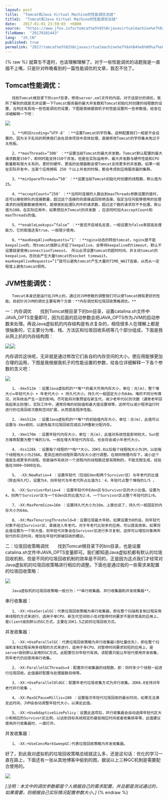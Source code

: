 ```yaml
---
layout: post
title:  "Tomcat和Java Virtual Machine的性能调优总结"
title2:  "Tomcat和Java Virtual Machine的性能调优总结"
date:   2017-01-01 23:59:03  +0800
source:  "https://www.jfox.info/tomcat%e5%92%8cjavavirtualmachine%e7%9a%84%e6%80%a7%e8%83%bd%e8%b0%83%e4%bc%98%e6%80%bb%e7%bb%93.html"
fileName:  "20170101443"
lang:  "zh_CN"
published: true
permalink: "2017/tomcat%e5%92%8cjavavirtualmachine%e7%9a%84%e6%80%a7%e8%83%bd%e8%b0%83%e4%bc%98%e6%80%bb%e7%bb%93.html"
---
```

{% raw %}
就算生不逢时，也该理解理解了。对于一些性能调优的话题我是一直插不上嘴，只是针对昨晚看到的一篇性能调优的文章，我忍不住了。

## Tomcat性能调优：

       找到Tomcat根目录下的conf目录，修改server.xml文件的内容。对于这部分的调优，我所了解到的就是无非设置一下Tomcat服务器的最大并发数和Tomcat初始化时创建的线程数的设置，当然还有其他一些性能调优的设置，下图是我根据我机子的性能设置的一些参数值，给各位详细解释一下吧：

![](4c53a6b.png)

       1、**URIEncoding=”UTF-8″ ：**设置Tomcat的字符集。这种配置我们一般是不会设置的，因为关于乱码的转换我们会在具体项目中具体处理，直接修改Tomcat的字符集未免过于太死板。

       2、**maxThreads=”300″ ：**设置当前Tomcat的最大并发数。Tomcat默认配置的最大请求数是150个，即同时能支持150个并发。但是在实际运用中，最大并发数与硬件性能和CPU数量都有很大关系的，更好的硬件、更高的处理器都会使Tomcat支持更多的并发数。如果一般在实际开发中，当某个应用拥有 250 个以上并发的时候，都会考虑到应用服务器的集群。

       3、**minSpareThreads=”50″ ：**设置当前Tomcat初始化时创建的线程数，默认值为25。

       4、**acceptCount=”250″ ：**当同时连接的人数达到maxThreads参数设置的值时，还可以接收排队的连接数量，超过这个连接的则直接返回拒绝连接。指定当任何能够使用的处理请求的线程数都被使用时，能够放到处理队列中的请求数，超过这个数的请求将不予处理。默认值为100。在实际应用中，如果想加大Tomcat的并发数 ，应该同时加大acceptCount和maxThreads的值。

       5、**enableLookups=”false” ：**是否开启域名反查，一般设置为false来提高处理能力，它的取值还有true，一般很少使用。

       6、**maxKeepAliveRequests=”1″ ：**nginx动态的转给tomcat，nginx是不能keepalive的，而tomcat端默认开启了keepalive，会等待keepalive的timeout，默认不设置就是使用connectionTimeout。 所以必须设置tomcat的超时时间，并关闭tomcat的keepalive。否则会产生大量tomcat的socket timewait。 maxKeepAliveRequests=”1”就可以避免tomcat产生大量的TIME_WAIT连接，从而从一定程度上避免tomcat假死。

## JVM性能调优：

       Tomcat本身还是运行在JVM上的，通过对JVM参数的调整我们可以使Tomcat拥有更好的性能。目前针对JVM的调优主要有两个方面：**内存调优和垃圾回收策略调优。**

一：内存调优　　找到Tomcat根目录下的bin目录，设置catalina.sh文件中JAVA_OPTS变量即可，因为后面的启动参数会把JAVA_OPTS作为JVM的启动参数来处理。再说Java虚拟机的内存结构是有点复杂的，相信很多人在理解上都是很抽象的，它主要分为堆、栈、方法区和垃圾回收系统等几个部分组成，下面是我从网上扒的内存结构图：

![](f1876b9.png)![](/wp-content/uploads/2017/08/1501682245.png)

内存调优这块呢，无非就是通过修改它们各自的内存空间的大小，使应用能够更加合理的运用，下图是我根据我机子的性能设置的参数，给各位详细解释一下各个参数的含义吧：

![](72cbde3.png)

       1、-Xmx512m ：设置Java虚拟机的**堆**的最大可用内存大小，单位：兆(m)，整个堆大小=年轻代大小 + 年老代大小 + 持久代大小。持久代一般固定大小为64m。堆的不同分布情况，对系统会产生一定的影响。尽可能将对象预留在新生代，减少老年代GC的次数（通常老年回收起来比较慢）。实际工作中，通常将堆的初始值和最大值设置相等，这样可以减少程序运行时进行的垃圾回收次数和空间扩展，从而提高程序性能。

       2、-Xms512m ：设置Java虚拟机的**堆**的初始值内存大小，单位：兆(m)，此值可以设置与-Xmx相同，以避免每次垃圾回收完成后JVM重新分配内存。 

       3、-Xmn170m ：设置年轻代内存大小，单位：兆(m)，此值对系统性能影响较大，Sun官方推荐配置为整个堆的3/8。一般在增大年轻代内存后，也会将会减小年老代大小。

       4、-Xss128k ：设置每个线程的**栈**大小。JDK5.0以后每个线程栈大小为1M，以前每个线程栈大小为256K。更具应用的线程所需内存大小进行调整。在相同物理内存下，减小这个值能生成更多的线程。但是操作系统对一个进程内的线程数还是有限制的，不能无限生成，经验值在3000~5000左右。

       5、 -XX:NewRatio=4 ：设置年轻代（包括Eden和两个Survivor区）与年老代的比值（除去持久代）。设置为4，则年轻代与年老代所占比值为1：4，年轻代占整个堆栈的1/5 。

       6、-XX:SurvivorRatio=4 ：设置年轻代中Eden区与Survivor区的大小比值。设置为4，则两个Survivor区与一个Eden区的比值为2:4，一个Survivor区占整个年轻代的1/6。

       7、-XX:MaxPermSize=16m ：设置持久代大小为16m，上面也说了，持久代一般固定的内存大小为64m。

       8、-XX:MaxTenuringThreshold=0：设置垃圾最大年龄。如果设置为0的话，则年轻代对象不经过Survivor区，直接进入年老代。对于年老代比较多的应用，可以提高效率。如果将此值设置为一个较大值，则年轻代对象会在Survivor区进行多次复制，这样可以增加对象再年轻代的存活时间，增加在年轻代即被回收的概论。

二：垃圾回收策略调优　　找到Tomcat根目录下的bin目录，也是设置catalina.sh文件中JAVA_OPTS变量即可。我们都知道Java虚拟机都有默认的垃圾回收机制，但是不同的垃圾回收机制的效率是不同的，正是因为这点我们才经常对Java虚拟机的垃圾回收策略进行相应的调整。下面也是通过我的一些需求来配置的垃圾回收策略：

![](96f1d94.png)

       Java虚拟机的垃圾回收策略一般分为：**串行收集器、并行收集器和并发收集器**。

串行收集器：

       1、-XX:+UseSerialGC：代表垃圾回收策略为串行收集器，即在整个扫描和复制过程采用单线程的方式来进行，适用于单CPU、新生代空间较小及对暂停时间要求不是非常高的应用上，是client级别默认的GC方式，主要在JDK1.5之前的垃圾回收方式。

并发收集器：

       1、-XX:+UseParallelGC：代表垃圾回收策略为并行收集器(吞吐量优先)，即在整个扫描和复制过程采用多线程的方式来进行，适用于多CPU、对暂停时间要求较短的应用上，是server级别默认采用的GC方式。此配置仅对年轻代有效。该配置只能让年轻代使用并发收集，而年老代仍旧使用串行收集。 

       2、-XX:ParallelGCThreads=4：配置并行收集器的线程数，即：同时多少个线程一起进行垃圾回收。此值最好配置与处理器数目相等。 

       3、-XX:+UseParallelOldGC：配置年老代垃圾收集方式为并行收集。JDK6.0支持对年老代并行收集 。

       4、-XX:MaxGCPauseMillis=100 ：设置每次年轻代垃圾回收的最长时间，如果无法满足此时间，JVM会自动调整年轻代大小，以满足此值。

       5、-XX:+UseAdaptiveSizePolicy：设置此选项后，并行收集器会自动选择年轻代区大小和相应的Survivor区比例，以达到目标系统规定的最低相应时间或者收集频率等，此值建议使用并行收集器时，一直打开。

并发收集器：

       1、-XX:+UseConcMarkSweepGC:代表垃圾回收策略为并发收集器。

好了，到此我对虚拟机的垃圾回收策略总结就这么多，还是这句话：优化的学习一直在路上，下面还有一张从其他博客中偷到的图，据说以上三种GC机制是需要配合使用的。

![](8d51748.png)

*[注明：本文中的调优参数都是个人根据自己的需求配置，并且都是测试通过的，如果需要，则根据自己实际情况配置参数大小。]*
{% endraw %}